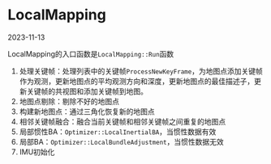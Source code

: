 # LocalMapping 
2023-11-13


LocalMapping的入口函数是`LocalMapping::Run`函数
1. 处理关键帧：处理列表中的关键帧`ProcessNewKeyFrame`，为地图点添加关键帧作为观测，更新地图点的平均观测方向和深度，更新地图点的最佳描述子，更新关键帧的共视图和添加关键帧到地图。
2. 地图点剔除：剔除不好的地图点
3. 构建新地图点：通过三角化恢复新的地图点
4. 相邻关键帧融合：融合当前关键帧和相邻关键帧之间重复的地图点
5. 局部惯性BA：`Optimizer::LocalInertialBA`，当惯性数据有效
6. 局部BA：`Optimizer::LocalBundleAdjustment`，当惯性数据无效
7. IMU初始化